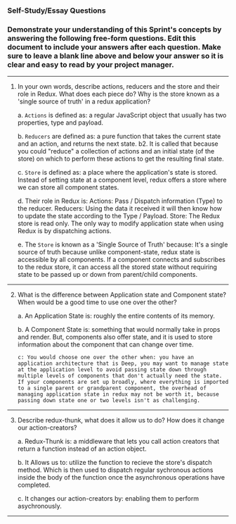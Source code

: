 ### Self-Study/Essay Questions

### Demonstrate your understanding of this Sprint's concepts by answering the following free-form questions. Edit this document to include your answers after each question. Make sure to leave a blank line above and below your answer so it is clear and easy to read by your project manager.

-----------------------------------------------------

1)  In your own words, describe actions, reducers and the store and their role in Redux. What does each piece do? Why is the store known as a 'single source of truth' in a redux application?

    a. `Actions` is defined as: a regular JavaScript object that usually has two properties, type and payload.

    b. `Reducers` are defined as: a pure function that takes the current state and an action, and returns the next state.
    b2. It is called that because you could "reduce" a collection of actions and an initial state (of the store) on which to perform these actions to get the resulting final state.

    c. `Store` is defined as: a place where the application's state is stored. Instead of setting state at a component level, redux offers a store where we can store all component states.

    d. Their role in Redux is: 
        Actions: Pass / Dispatch information (Type) to the reducer.
        Reducers: Using the data it received it will then know how to update the state according to the Type / Payload.
        Store: The Redux store is read only. The only way to modify application state when using Redux is by dispatching actions.

    e. The `Store` is known as a 'Single Source of Truth' because: It's a single source of truth because unlike component-state, redux state is accessible by all components. If a component connects and subscribes to the redux store, it can access all the stored state without requiring state to be passed up or down from parent/child components.

-----------------------------------------------------

2)  What is the difference between Application state and Component state? When would be a good time to use one over the other?

    a. An Application State is: roughly the entire contents of its memory.

    b. A Component State is: something that would normally take in props and render. But, components also offer state, and it is used to store information about the component that can change over time.

        c: You would choose one over the other when: you have an application architecture that is Deep, you may want to manage state at the application level to avoid passing state down through multiple levels of components that don't actually need the state. If your components are set up broadly, where everything is imported to a single parent or grandparent component, the overhead of managing application state in redux may not be worth it, because passing down state one or two levels isn't as challenging.

-----------------------------------------------------

3) Describe redux-thunk, what does it allow us to do? How does it change our action-creators?

    a. Redux-Thunk is: a middleware that lets you call action creators that return a function instead of an action object.

    b. It Allows us to: utilize the function to recieve the store's dispatch method. Which is then used to dispatch regular sychronous actions inside the body of the function once the asynchronous operations have completed. 

    c. It changes our action-creators by: enabling them to perform asychronously.
-----------------------------------------------------